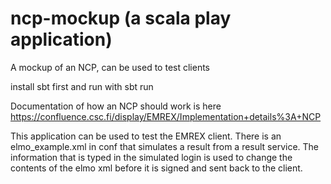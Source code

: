 # ncp-mockup (a scala play application)
A mockup of an NCP, can be used to test clients

install sbt first and run with 
sbt run

Documentation of how an NCP should work is here
https://confluence.csc.fi/display/EMREX/Implementation+details%3A+NCP

This application can be used to test the EMREX client.
There is an elmo_example.xml in conf that simulates a result from a result service.
The information that is typed in the simulated login is used to change the contents of the elmo xml
before it is signed and sent back to the client.